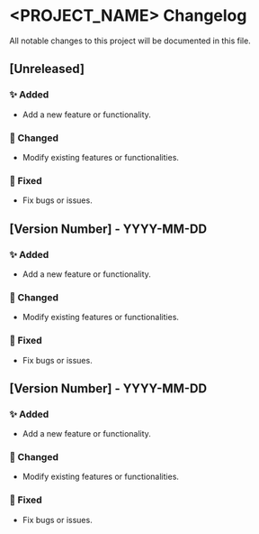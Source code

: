 # <PROJECT_NAME> Changelog

All notable changes to this project will be documented in this file.

## [Unreleased]

### ✨ Added
- Add a new feature or functionality.

### 🔄 Changed
- Modify existing features or functionalities.

### 🐛 Fixed
- Fix bugs or issues.

## [Version Number] - YYYY-MM-DD

### ✨ Added
- Add a new feature or functionality.

### 🔄 Changed
- Modify existing features or functionalities.

### 🐛 Fixed
- Fix bugs or issues.

## [Version Number] - YYYY-MM-DD

### ✨ Added
- Add a new feature or functionality.

### 🔄 Changed
- Modify existing features or functionalities.

### 🐛 Fixed
- Fix bugs or issues.
